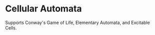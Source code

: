 Cellular Automata
=================

Supports Conway's Game of Life, Elementary Automata, and Excitable Cells.
